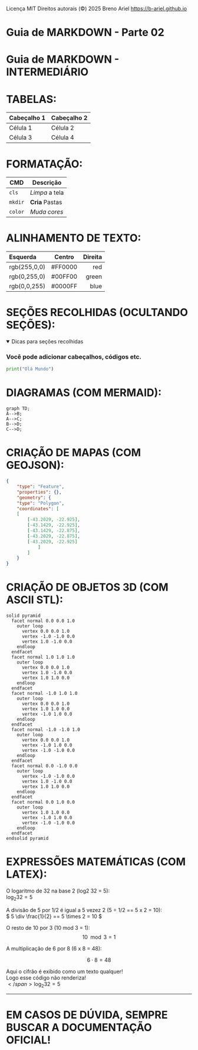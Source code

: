 Licença MIT
Direitos autorais (©) 2025 Breno Ariel
https://b-ariel.github.io

# Guia de MARKDOWN - Parte 02

# Guia de MARKDOWN - INTERMEDIÁRIO

# TABELAS:
| Cabeçalho 1 | Cabeçalho 2 |
| ----------- | ----------- |
| Célula 1    | Célula 2    |
| Célula 3    | Célula 4    |

# FORMATAÇÃO:
| CMD | Descrição |
| --- | --- |
| `cls` | *Limpa* a tela |
| `mkdir` | **Cria** Pastas |
| `color` | *Muda cores* |

# ALINHAMENTO DE TEXTO:
| Esquerda | Centro | Direita |
| :--- | :---: | ---: |
| rgb(255,0,0) | #FF0000 | red |
| rgb(0,255,0) | #00FF00 | green |
| rgb(0,0,255) | #0000FF | blue |

# SEÇÕES RECOLHIDAS (OCULTANDO SEÇÕES):
<details open>
<summary> Dicas para seções recolhidas </summary>

### Você pode adicionar cabeçalhos, códigos etc. <br>

```Python
print("Olá Mundo")
```
</details>

# DIAGRAMAS (COM MERMAID):
```mermaid
graph TD;
A-->B;
A-->C;
B-->D;
C-->D;
```
# CRIAÇÃO DE MAPAS (COM GEOJSON):
```geojson
{
    "type": "Feature",
    "properties": {},
    "geometry": {
    "type": "Polygon",
    "coordinates": [
    [
        [-43.2029, -22.925],
        [-43.1429, -22.925],
        [-43.1429, -22.875],
        [-43.2029, -22.875],
        [-43.2029, -22.925]
            ]
        ]
    }
}
```

# CRIAÇÃO DE OBJETOS 3D (COM ASCII STL):
```stl
solid pyramid
  facet normal 0.0 0.0 1.0
    outer loop
      vertex 0.0 0.0 1.0
      vertex -1.0 -1.0 0.0
      vertex 1.0 -1.0 0.0
    endloop
  endfacet
  facet normal 1.0 1.0 1.0
    outer loop
      vertex 0.0 0.0 1.0
      vertex 1.0 -1.0 0.0
      vertex 1.0 1.0 0.0
    endloop
  endfacet
  facet normal -1.0 1.0 1.0
    outer loop
      vertex 0.0 0.0 1.0
      vertex 1.0 1.0 0.0
      vertex -1.0 1.0 0.0
    endloop
  endfacet
  facet normal -1.0 -1.0 1.0
    outer loop
      vertex 0.0 0.0 1.0
      vertex -1.0 1.0 0.0
      vertex -1.0 -1.0 0.0
    endloop
  endfacet
  facet normal 0.0 -1.0 0.0
    outer loop
      vertex -1.0 -1.0 0.0
      vertex 1.0 -1.0 0.0
      vertex 1.0 1.0 0.0
    endloop
  endfacet
  facet normal 0.0 1.0 0.0
    outer loop
      vertex 1.0 1.0 0.0
      vertex -1.0 1.0 0.0
      vertex -1.0 -1.0 0.0
    endloop
  endfacet
endsolid pyramid
```

# EXPRESSÕES MATEMÁTICAS (COM LATEX):
O logaritmo de 32 na base 2 (log2 32 = 5): <br>
$\log_2 32 = 5$

A divisão de 5 por 1/2 é igual a 5 vezez 2 (5 ÷ 1/2 == 5 x 2 = 10): <br>
$` 5 \div \frac{1}{2} == 5 \times 2 = 10 `$

O resto de 10 por 3 (10 mod 3 = 1): <br>
$$10 \mod 3 = 1$$

A multiplicação de 6 por 8 (6 x 8 = 48): <br>
```math
6 \cdot 8 = 48
```

Aqui o cifrão é exibido como um texto qualquer! <br>
Logo esse código não renderiza! <br>
<span>$</span>\log_2 32 = 5$

<hr>

# EM CASOS DE DÚVIDA, SEMPRE BUSCAR A DOCUMENTAÇÃO OFICIAL!